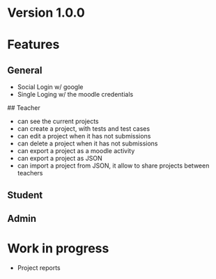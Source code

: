 # Version 1.0.0

# Features

## General

- Social Login w/ google
- Single Loging w/ the moodle credentials

## Teacher

- can see the current projects
- can create a project, with tests and test cases
- can edit a project when it has not submissions
- can delete a project when it has not submissions
- can export a project as a moodle activity
- can export a project as JSON
- can import a project from JSON, it allow to share projects between teachers


## Student 

## Admin


# Work in progress

- Project reports
